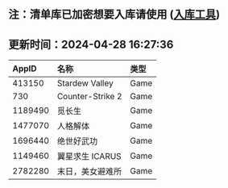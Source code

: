 ## 注：清单库已加密想要入库请使用 ([入库工具](https://github.com/BlankTMing/ManifestAutoUpdate/releases))

## 更新时间：2024-04-28 16:27:36
| AppID | 名称 | 类型  |
| :-------------------- | :----------------------------- | :----------- |
| 413150 | Stardew Valley| Game |
| 730 | Counter-Strike 2| Game |
| 1189490 | 觅长生| Game |
| 1477070 | 人格解体| Game |
| 1696440 | 绝世好武功| Game |
| 1149460 | 翼星求生 ICARUS| Game |
| 2782280 | 末日，美女避难所| Game |
